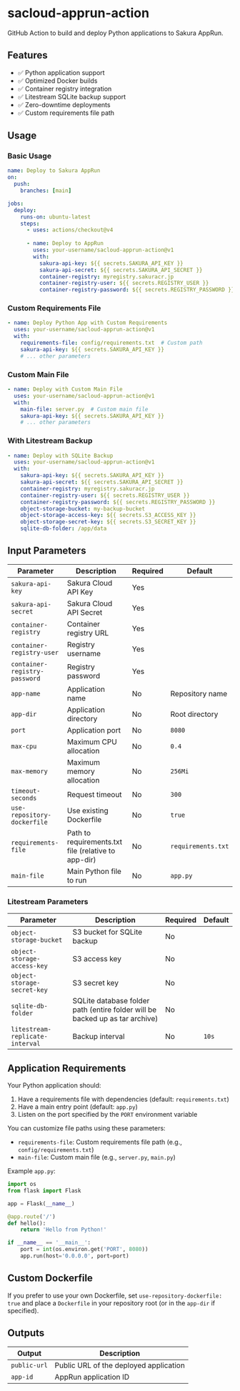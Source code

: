 # sacloud-apprun-action

GitHub Action to build and deploy Python applications to Sakura AppRun.

## Features

- ✅ Python application support
- ✅ Optimized Docker builds
- ✅ Container registry integration
- ✅ Litestream SQLite backup support
- ✅ Zero-downtime deployments
- ✅ Custom requirements file path

## Usage

### Basic Usage

```yaml
name: Deploy to Sakura AppRun
on:
  push:
    branches: [main]

jobs:
  deploy:
    runs-on: ubuntu-latest
    steps:
      - uses: actions/checkout@v4
      
      - name: Deploy to AppRun
        uses: your-username/sacloud-apprun-action@v1
        with:
          sakura-api-key: ${{ secrets.SAKURA_API_KEY }}
          sakura-api-secret: ${{ secrets.SAKURA_API_SECRET }}
          container-registry: myregistry.sakuracr.jp
          container-registry-user: ${{ secrets.REGISTRY_USER }}
          container-registry-password: ${{ secrets.REGISTRY_PASSWORD }}
```

### Custom Requirements File

```yaml
- name: Deploy Python App with Custom Requirements
  uses: your-username/sacloud-apprun-action@v1
  with:
    requirements-file: config/requirements.txt  # Custom path
    sakura-api-key: ${{ secrets.SAKURA_API_KEY }}
    # ... other parameters
```

### Custom Main File

```yaml
- name: Deploy with Custom Main File
  uses: your-username/sacloud-apprun-action@v1
  with:
    main-file: server.py  # Custom main file
    sakura-api-key: ${{ secrets.SAKURA_API_KEY }}
    # ... other parameters
```

### With Litestream Backup

```yaml
- name: Deploy with SQLite Backup
  uses: your-username/sacloud-apprun-action@v1
  with:
    sakura-api-key: ${{ secrets.SAKURA_API_KEY }}
    sakura-api-secret: ${{ secrets.SAKURA_API_SECRET }}
    container-registry: myregistry.sakuracr.jp
    container-registry-user: ${{ secrets.REGISTRY_USER }}
    container-registry-password: ${{ secrets.REGISTRY_PASSWORD }}
    object-storage-bucket: my-backup-bucket
    object-storage-access-key: ${{ secrets.S3_ACCESS_KEY }}
    object-storage-secret-key: ${{ secrets.S3_SECRET_KEY }}
    sqlite-db-folder: /app/data
```

## Input Parameters

| Parameter | Description | Required | Default |
|-----------|-------------|----------|---------|
| `sakura-api-key` | Sakura Cloud API Key | Yes | |
| `sakura-api-secret` | Sakura Cloud API Secret | Yes | |
| `container-registry` | Container registry URL | Yes | |
| `container-registry-user` | Registry username | Yes | |
| `container-registry-password` | Registry password | Yes | |
| `app-name` | Application name | No | Repository name |
| `app-dir` | Application directory | No | Root directory |
| `port` | Application port | No | `8080` |
| `max-cpu` | Maximum CPU allocation | No | `0.4` |
| `max-memory` | Maximum memory allocation | No | `256Mi` |
| `timeout-seconds` | Request timeout | No | `300` |
| `use-repository-dockerfile` | Use existing Dockerfile | No | `true` |
| `requirements-file` | Path to requirements.txt file (relative to app-dir) | No | `requirements.txt` |
| `main-file` | Main Python file to run | No | `app.py` |

### Litestream Parameters

| Parameter | Description | Required | Default |
|-----------|-------------|----------|---------|
| `object-storage-bucket` | S3 bucket for SQLite backup | No | |
| `object-storage-access-key` | S3 access key | No | |
| `object-storage-secret-key` | S3 secret key | No | |
| `sqlite-db-folder` | SQLite database folder path (entire folder will be backed up as tar archive) | No | |
| `litestream-replicate-interval` | Backup interval | No | `10s` |

## Application Requirements

Your Python application should:

1. Have a requirements file with dependencies (default: `requirements.txt`)
2. Have a main entry point (default: `app.py`)
3. Listen on the port specified by the `PORT` environment variable

You can customize file paths using these parameters:
- `requirements-file`: Custom requirements file path (e.g., `config/requirements.txt`)
- `main-file`: Custom main file (e.g., `server.py`, `main.py`)

Example `app.py`:
```python
import os
from flask import Flask

app = Flask(__name__)

@app.route('/')
def hello():
    return 'Hello from Python!'

if __name__ == '__main__':
    port = int(os.environ.get('PORT', 8080))
    app.run(host='0.0.0.0', port=port)
```

## Custom Dockerfile

If you prefer to use your own Dockerfile, set `use-repository-dockerfile: true` and place a `Dockerfile` in your repository root (or in the `app-dir` if specified).

## Outputs

| Output | Description |
|--------|-------------|
| `public-url` | Public URL of the deployed application |
| `app-id` | AppRun application ID |